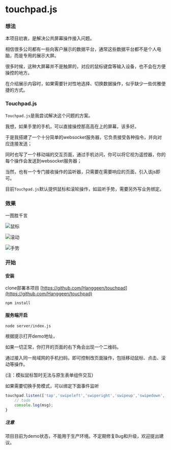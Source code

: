 # touchpad.js

### 想法

本项目初衷，是解决公共屏幕操作接入问题。

相信很多公司都有一些向客户展示的数据平台，通常这些数据平台都不是个人电脑，而是专用的展示大屏。

很多时候，这种大屏幕并不是触屏的，对应的鼠标键盘等输入设备，也不会在方便操控的地方。

在介绍展示内容时，如果需要针对性地选择、切换数据操作，似乎缺少一些优雅便捷的方式。

### Touchpad.js

```Touchpad.js```是我尝试解决这个问题的方案。

我想，如果手里的手机，可以直接操控那高高在上的屏幕，该多好。

于是我搭建了一个十分简单的websocket服务器，它负责接受各种指令，并向对应连接发送；

同时也写了一个移动端的交互页面，通过手机访问，你可以将它视为遥控器，你的每个操作会发送到websocket服务器；

当然，也有一个专门接收操作的监听器，只需要在需要响应的页面，引入该js即可。

目前```Touchpad.js```默认提供鼠标和滚轮操作，如监听手势，需要另外写业务绑定。

### 效果

一图胜千言

![鼠标](http://cdn.niamoi.com/gif/touchpad/mouse.gif)

![滚动](http://cdn.niamoi.com/gif/touchpad/scroll.gif)

![手势](http://cdn.niamoi.com/gif/touchpad/gesture.gif)

### 开始

#### 安装

clone部署本项目 [https://github.com/Hanggeen/touchpad](https://github.com/Hanggeen/touchpad)

```
npm install
```

#### 服务端开启

```
node server/index.js
```

根据提示打开demo地址，

如果一切正常，你打开的页面的右下角会出现一个二维码。

通过接入同一局域网的手机扫码，即可控制改页面操作，包括移动鼠标、点击、滚动等操作。

(注：模拟鼠标暂时无法与原生表单组件交互)

如果需要切换手势模式，可以绑定下面事件监听

```js
touchpad.listen(['tap','swipeleft','swiperight','swipeup','swipedown','switch'], function(msg){
    // todo
    console.log(msg);
}
```

##### 注意

项目目前为demo状态，不能用于生产环境。不定期修复Bug和升级，欢迎提出建议。
